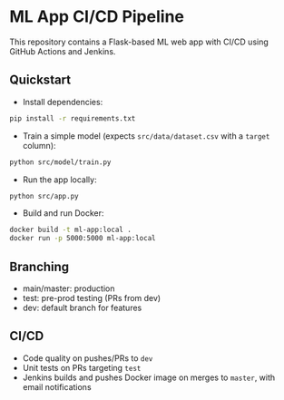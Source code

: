# ML App CI/CD Pipeline

This  repository contains a Flask-based ML web app with CI/CD using GitHub Actions and Jenkins.

## Quickstart

- Install dependencies:
```bash
pip install -r requirements.txt
```

- Train a simple model (expects `src/data/dataset.csv` with a `target` column):
```bash
python src/model/train.py
```

- Run the app locally:
```bash
python src/app.py
```

- Build and run Docker:
```bash
docker build -t ml-app:local .
docker run -p 5000:5000 ml-app:local
```

## Branching
- main/master: production
- test: pre-prod testing (PRs from dev)
- dev: default branch for features

## CI/CD
- Code quality on pushes/PRs to `dev`
- Unit tests on PRs targeting `test`
- Jenkins builds and pushes Docker image on merges to `master`, with email notifications
